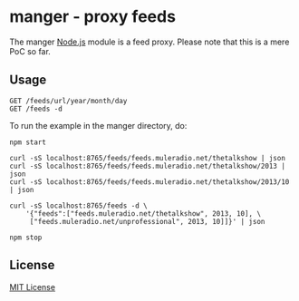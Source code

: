 # manger - proxy feeds 

The manger [Node.js](http://nodejs.org/) module is a feed proxy. Please note that this is a mere PoC so far.

## Usage
    
    GET /feeds/url/year/month/day
    GET /feeds -d

To run the example in the manger directory, do:

    npm start

    curl -sS localhost:8765/feeds/feeds.muleradio.net/thetalkshow | json
    curl -sS localhost:8765/feeds/feeds.muleradio.net/thetalkshow/2013 | json
    curl -sS localhost:8765/feeds/feeds.muleradio.net/thetalkshow/2013/10 | json

    curl -sS localhost:8765/feeds -d \
        '{"feeds":["feeds.muleradio.net/thetalkshow", 2013, 10], \ 
         ["feeds.muleradio.net/unprofessional", 2013, 10]]}' | json
    
    npm stop

## License

[MIT License](https://raw.github.com/michaelnisi/manger/master/LICENSE)

